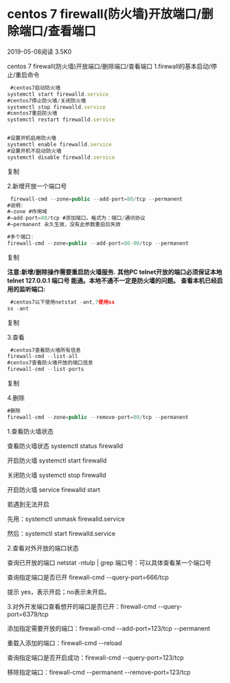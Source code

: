 # centos 7 firewall(防火墙)开放端口/删除端口/查看端口

2019-05-08阅读 3.5K0

centos 7 firewall(防火墙)开放端口/删除端口/查看端口  1.firewall的基本启动/停止/重启命令

```javascript
 #centos7启动防火墙
systemctl start firewalld.service
#centos7停止防火墙/关闭防火墙
systemctl stop firewalld.service
#centos7重启防火墙
systemctl restart firewalld.service


#设置开机启用防火墙
systemctl enable firewalld.service
#设置开机不启动防火墙
systemctl disable firewalld.service
```

复制

2.新增开放一个端口号

```javascript
 firewall-cmd --zone=public --add-port=80/tcp --permanent
#说明:
#–zone #作用域
#–add-port=80/tcp #添加端口，格式为：端口/通讯协议
#–permanent 永久生效，没有此参数重启后失效

#多个端口:
firewall-cmd --zone=public --add-port=80-90/tcp --permanent
```

复制



 **注意:新增/删除操作需要重启防火墙服务.** **其他PC telnet开放的端口必须保证本地 telnet 127.0.0.1 端口号 能通。本地不通不一定是防火墙的问题。**  **查看本机已经启用的监听端口:**

```javascript
 #centos7以下使用netstat -ant,7使用ss
ss -ant
```

复制



 3.查看

```javascript
 #centos7查看防火墙所有信息
firewall-cmd --list-all
#centos7查看防火墙开放的端口信息
firewall-cmd --list-ports
```

复制



 4.删除

```javascript
#删除
firewall-cmd --zone=public --remove-port=80/tcp --permanent
```







1.查看防火墙状态

查看防火墙状态 systemctl status firewalld

开启防火墙 systemctl start firewalld

关闭防火墙 systemctl stop firewalld

开启防火墙 service firewalld start

若遇到无法开启

先用：systemctl unmask firewalld.service

然后：systemctl start firewalld.service

2.查看对外开放的端口状态

查询已开放的端口 netstat -ntulp | grep 端口号：可以具体查看某一个端口号

查询指定端口是否已开 firewall-cmd --query-port=666/tcp

提示 yes，表示开启；no表示未开启。

3.对外开发端口查看想开的端口是否已开：firewall-cmd --query-port=6379/tcp

添加指定需要开放的端口：firewall-cmd --add-port=123/tcp --permanent

重载入添加的端口：firewall-cmd --reload

查询指定端口是否开启成功：firewall-cmd --query-port=123/tcp

移除指定端口：firewall-cmd --permanent --remove-port=123/tcp